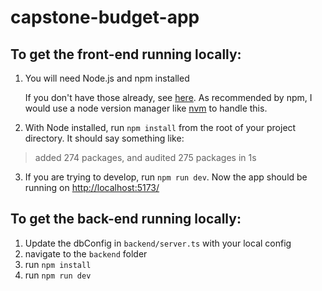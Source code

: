 # capstone-budget-app

## To get the front-end running locally:

1. You will need Node.js and npm installed

    If you don't have those already, see [here](https://docs.npmjs.com/downloading-and-installing-node-js-and-npm).
    As recommended by npm, I would use a node version manager like [nvm](https://github.com/nvm-sh/nvm) to handle this.

2. With Node installed, run `npm install` from the root of your project directory.
It should say something like: 
> added 274 packages, and audited 275 packages in 1s

3. If you are trying to develop, run `npm run dev`.
Now the app should be running on [http://localhost:5173/](http://localhost:5173/)

## To get the back-end running locally:
1. Update the dbConfig in `backend/server.ts` with your local config
2. navigate to the `backend` folder
3. run `npm install`
4. run `npm run dev`
